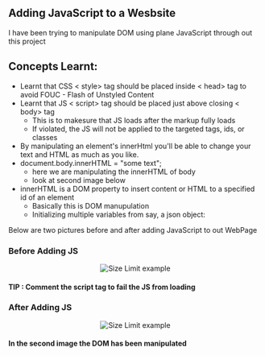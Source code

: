 ## Adding JavaScript to a Wesbsite 

I have been trying to manipulate DOM using plane JavaScript through out this project <br />

## Concepts Learnt:

* Learnt that CSS < style> tag should be placed inside  < head> tag to avoid FOUC - Flash of Unstyled Content
* Learnt that JS < script> tag should be placed just above closing  < body> tag 
  * This is to makesure that JS loads after the markup fully loads
  * If violated, the JS will not be applied to the targeted tags, ids, or classes
* By manipulating an element's innerHtml you'll be able to change your text and HTML as much as you like.
* document.body.innerHTML = "some text";
  * here we are manipulating the innerHTML of body
  * look at second image below
* innerHTML is a DOM property to insert content or HTML to a specified id of an element
  * Basically this is DOM manupulation
  * Initializing multiple variables from say, a json object:

Below are two pictures before and after adding JavaScript to out WebPage


### Before Adding JS

<p align="center">
  <img src="before_Script_Loads.png" alt="Size Limit example" >
</p>

#### TIP : Comment the script tag to fail the JS from loading


### After Adding JS

<p align="center">
  <img src="after_Script_Loads.png" alt="Size Limit example" >
</p> 


#### In the second image the DOM has been manipulated